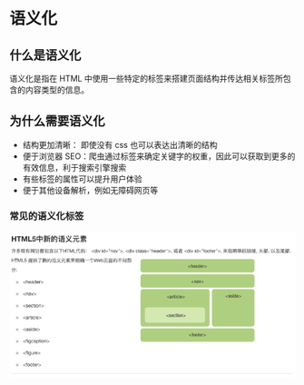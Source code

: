 # 语义化

## 什么是语义化

语义化是指在 HTML 中使用一些特定的标签来搭建页面结构并传达相关标签所包含的内容类型的信息。

## 为什么需要语义化

- 结构更加清晰： 即使没有 css 也可以表达出清晰的结构
- 便于浏览器 SEO：爬虫通过标签来确定关键字的权重，因此可以获取到更多的有效信息，利于搜索引擎搜索
- 有些标签的属性可以提升用户体验
- 便于其他设备解析，例如无障碍网页等

### 常见的语义化标签

![](./seoimg.jpg)
